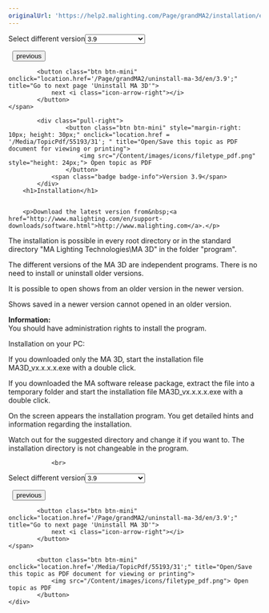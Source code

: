 ```yaml
---
originalUrl: 'https://help2.malighting.com/Page/grandMA2/installation/en/3.9'
---
```


<div class="topic-navigation">

<div class="pull-right">
	<span class="pull-left">


<div class="pull-left">
<form action="/Topic/SetCurrentVersionNumber" class="form-inline" id="frmTagSelector" method="post">	<span class="form-mini">
		<div class="input-prepend"><span class="add-on">Select different version</span><select autocomplete="off" id="versionNumberId" name="versionNumberId" onchange="$(this).closest('#frmTagSelector').submit();" style="width: 120px;"><option value="">- latest -</option>
<option value="6">3.3</option>
<option value="14">3.4</option>
<option value="18">3.5</option>
<option value="21">3.6</option>
<option value="23">3.7</option>
<option value="27">3.8</option>
<option selected="selected" value="31">3.9</option>
</select></div>
		<input data-val="true" data-val-number="The field Int32 must be a number." data-val-required="The Int32 field is required." id="ProductId" name="ProductId" type="hidden" value="12">
		<input id="CurrentGuid" name="CurrentGuid" type="hidden" value="a110a214-1a70-45dd-80f8-1d4c67b74bc9">
	</span>
</form></div>&nbsp;	</span>
	<span class="pull-right" style="white-space: nowrap;">
			<button class="btn btn-mini" onclick="location.href='/Page/grandMA2/system-requirements/en/3.9'; " title="Go to previous page 'System Requirements'">
				<i class="icon-arrow-left"></i> previous
			</button>

			<button class="btn btn-mini" onclick="location.href='/Page/grandMA2/uninstall-ma-3d/en/3.9';" title="Go to next page 'Uninstall MA 3D'">
				next <i class="icon-arrow-right"></i> 
			</button>
	</span>
</div>
<div class="clear-fix" style="margin-bottom: 10px"></div>
</div>

		
			<div class="pull-right">
					<button class="btn btn-mini" style="margin-right: 10px; height: 30px;" onclick="location.href = '/Media/TopicPdf/55193/31'; " title="Open/Save this topic as PDF document for viewing or printing">
						<img src="/Content/images/icons/filetype_pdf.png" style="height: 24px;"> Open topic as PDF
					</button>
				<span class="badge badge-info">Version 3.9</span>
			</div>
		<h1>Installation</h1>


		<p>Download the latest version from&nbsp;<a href="http://www.malighting.com/en/support-downloads/software.html">http://www.malighting.com</a>.</p>

<p>The installation is possible in every root directory or in the standard directory "MA Lighting Technologies\MA 3D" in the folder "program".</p>

<p>The different versions of the MA 3D are independent programs. There is no need to install or uninstall older versions.</p>

<p>It is possible to open shows from an older version in the newer version.</p>

<p>Shows saved in a newer version cannot opened in an older version.</p>

<div class="important"><strong>Information:</strong><br>
You should have administration rights to install the program.&nbsp;</div>

<p>Installation on your PC:</p>

<p>If you downloaded only the MA 3D, start the installation file MA3D_vx.x.x.x.exe with a double click.</p>

<p>If you downloaded the MA software release package, extract the file into a temporary folder and start the installation file MA3D_vx.x.x.x.exe with a double click.</p>

<p>On the screen appears the installation program. You get detailed hints and information regarding the installation.</p>

<p>Watch out for the suggested directory and change it if you want to. The installation directory is not changeable in the program.</p>


				<br>
<div class="topic-navigation">

<div class="pull-right">
	<span class="pull-left">


<div class="pull-left">
<form action="/Topic/SetCurrentVersionNumber" class="form-inline" id="frmTagSelector" method="post">	<span class="form-mini">
		<div class="input-prepend"><span class="add-on">Select different version</span><select autocomplete="off" id="versionNumberId" name="versionNumberId" onchange="$(this).closest('#frmTagSelector').submit();" style="width: 120px;"><option value="">- latest -</option>
<option value="6">3.3</option>
<option value="14">3.4</option>
<option value="18">3.5</option>
<option value="21">3.6</option>
<option value="23">3.7</option>
<option value="27">3.8</option>
<option selected="selected" value="31">3.9</option>
</select></div>
		<input data-val="true" data-val-number="The field Int32 must be a number." data-val-required="The Int32 field is required." id="ProductId" name="ProductId" type="hidden" value="12">
		<input id="CurrentGuid" name="CurrentGuid" type="hidden" value="a110a214-1a70-45dd-80f8-1d4c67b74bc9">
	</span>
</form></div>&nbsp;	</span>
	<span class="pull-right" style="white-space: nowrap;">
			<button class="btn btn-mini" onclick="location.href='/Page/grandMA2/system-requirements/en/3.9'; " title="Go to previous page 'System Requirements'">
				<i class="icon-arrow-left"></i> previous
			</button>

			<button class="btn btn-mini" onclick="location.href='/Page/grandMA2/uninstall-ma-3d/en/3.9';" title="Go to next page 'Uninstall MA 3D'">
				next <i class="icon-arrow-right"></i> 
			</button>
	</span>
</div>
	<div class="clear-fix"></div>
	<div class="pull-right">
	
			<button class="btn btn-mini" onclick="location.href='/Media/TopicPdf/55193/31';" title="Open/Save this topic as PDF document for viewing or printing">
				<img src="/Content/images/icons/filetype_pdf.png"> Open topic as PDF
			</button>
	</div>
<div class="clear-fix" style="margin-bottom: 10px"></div>
</div>

	

